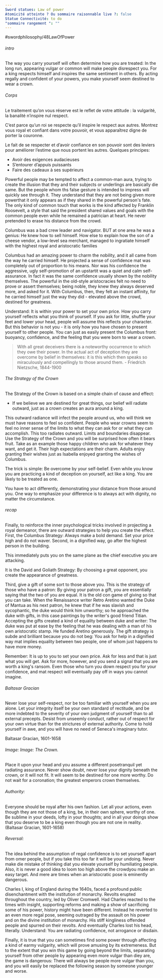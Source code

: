 ```yaml
---
Sword statues: Law of power
Atomicité atteinte ? Ou sommaire raisonnable live ?: false
Statue Connectivité: to do
"sommaire rangement ": ""
---
```


#swordphilosophy/48LawOfPower 

###### intro
The way you carry yourself will often determine how you are treated: In the long run, appearing vulgar or common will make people disrespect you. For a king respects himself and inspires the same sentiment in others. By acting regally and confident of your powers, you make yourself seem destined to wear a crown.

###### Corps
Le traitement qu’on vous réserve est le reflet de votre attitude : la vulgarité, la banalité n’inspire nul respect.

C’est parce qu’un roi se respecte qu’il inspire le respect aux autres. Montrez vous royal et confiant dans votre pouvoir, et vous apparaîtrez digne de porter la couronne.

Le fait de se respecter et d’avoir confiance en son pouvoir sont des leviers pour améliorer l’estime que nous portent les autres. Quelques principes:
- Avoir des exigences audacieuses
- S’entourer d’appuis puissants
- Faire des cadeaux à ses supérieurs


Powerful people may be tempted to affect a common-man aura, trying to create the illusion that they and their subjects or underlings are basically die same. But the people whom ths false gesture is intended to impress will quickly see through it. They understand that they are not being given more powerthat it only appears as if they shared in the powerful person's fate. The only kind of common touch that works is the kind affected by Franklin Roosevelt, a style that said the president shared values and goals with the common people even while he remained a patrician at heart. He never pretended to erase his distance from the crowd.

Columbus was a bad crew leader and navigator. 
BUT at one area he was a genius: He knew how to sell himself. How else to explain how the son of a cheese vendor, a low-level sea merchant, managed to ingratiate himself with the highest royal and aristocratic families

Columbus had an amazing power to charm the nobility, and it all came from the way he carried himself. He projected a sense of confidence mat was completely out of proportion to his means. Nor was his confidence the aggressive, ugly self-promotion of an upstartit was a quiet and calm self-assurance. In fact it was the same confidence usually shown by the nobility themselves. The powerful in the old-style aristocracies felt no need to prove or assert themselves; being noble, they knew they always deserved more, and asked for it. With Columbus, then, they felt an instant affinity, for he carried himself just the way they did - elevated above the crowd, destined for greatness.

Understand: It is within your power to set your own price. How you carry yourself reflects what you think of yourself. If you ask for little, shuffle your feet and lower your head, people will assume this reflects your character. But this behavior is not you - it is only how you have chosen to present yourself to other people. You can just as easily present the Columbus front: buoyancy, confidence, and the feeling that you were born to wear a crown.

> With all great deceivers there is a noteworthy occurrence to which they owe their power. In the actual act of deception they are overcome by belief in themselves: it is this which then speaks so miraculously and compellingly to those around them.
> \- Friedrich Nietzsche, 1844-1900

###### The Strategy of the Crown
The Strategy of the Crown is based on a simple chain of cause and effect: 
- If we believe we are destined for great things, our belief will radiate outward, just as a crown creates an aura around a king. 

This outward radiance will infect the people around us, who will think we must have reasons to feel so confident. People who wear crowns seem to feel no inner sense of the limits to what they can ask for or what they can accomplish. This too radiates outward. Limits and boundaries disappear.
Use the Strategy of the Crown and you will be surprised how often it bears fruit. Take as an example those happy children who ask for whatever they want, and get it. Their high expectations are their charm. Adults enjoy granting their wishes just as Isabella enjoyed granting the wishes of Columbus.

The trick is simple: Be overcome by your self-belief. Even while you know you are practicing a kind of deception on yourself, act like a king. You are likely to be treated as one.

You have to act differently, demonstrating your distance from those around you. One way to emphasize your difference is to always act with dignity, no matter the circumstance.


###### recap
Finally, to reinforce the inner psychological tricks involved in projecting a royal demeanor, there are outward strategies to help you create the effect. 
First, the Columbus Strategy: Always make a bold demand. Set your price high and do not waver. 
Second, in a dignified way, go after the highest person in the building. 

This immediately puts you on the same plane as the chief executive you are attacking. 

It is the David and Goliath Strategy: By choosing a great opponent, you create the appearance of greatness.


Third, give a gift of some sort to those above you. This is the strategy of those who have a patron: By giving your patron a gift, you are essentially saying that the two of you are equal. It is the old con game of giving so that you can take. When the Renaissance writer Retro Aretino wanted the Duke of Mantua as his next patron, he knew that if he was slavish and sycophantic, the duke would think him unworthy; so he approached the duke with gifts, in this case paintings by the writer's good friend Titian.
Accepting the gifts created a kind of equality between duke and writer: The duke was put at ease by the feeling that he was dealing with a man of his own aristocratic stamp. He funded Aretino generously. The gift strategy is subde and brilliant because you do not beg: You ask for help in a dignified way mat implies equality between two people, one of whom just happens to have more money.

Remember: It is up to you to set your own price. Ask for less and that is just what you will get. Ask for more, however, and you send a signal that you are worth a king's ransom. Even those who turn you down respect you for your confidence, and mat respect will eventually pay off in ways you cannot imagine.


###### Baltasar Gracian
Never lose your self-respect, nor be too familiar with yourself when you are alone. Let your integrity itself be your own standard of rectitude, and be more indebted to the severity of your own judgment of yourself than to all external precepts. Desist from unseemly conduct, rather out of respect for your own virtue than for the strictures of external authority. Come to hold yourself in awe, and you will have no need of Seneca's imaginary tutor.

Baltasar Gracian, 1601-1658

###### Image: Image: The Crown. 
Place it upon your head and you assume a different posetranquil yet radiating assurance. Never show doubt, never lose your dignity beneath the crown, or it will not fit. It will seem to be destined for one more worthy. Do not wait for a coronation; the greatest emperors crown themselves.


###### Authority: 
Everyone should be royal after his own fashion. Let all your actions, even though they are not those of a king, be, in their own sphere, worthy of one. Be sublime in your deeds, lofty in your thoughts; and in all your doings show that you deserve to be a king even though you are not one in reality. (Baltasar Gracian, 1601-1658)

###### Reversal:
The idea behind the assumption of regal confidence is to set yourself apart from omer people, but if you take this too far it will be your undoing. Never make die mistake of thinking diat you elevate yourself by humiliating people. Also, it is never a good idea to loom too high above the crowdyou make an easy target. And mere are times when an aristocratic pose is eminently dangerous.

Charles I, king of England during the 1640s, faced a profound public disenchantment with the institution of monarchy. Revolts erupted throughout the country, led by Oliver Cromwell. Had Charles reacted to the times with insight, supporting reforms and making a show of sacrificing some of his power, history might have been different. Instead he reverted to an even more regal pose, seeming outraged by the assault on his power and on the divine institution of monarchy. His stiff kingliness offended people and spurred on their revolts. And eventually Charles lost his head, literally. Understand: You are radiating confidence, not arrogance or disdain.

Finally, it is true that you can sometimes find some power through affecting a kind of earmy vulgarity, which will prove amusing by its extremeness. But to the extent that you win this game by going beyond the limits, separating yourself from other people by appearing even more vulgar than diey are, the game is dangerous: There will always be people more vulgar than you, and you will easily be replaced the following season by someone younger and worse.
